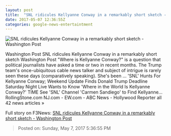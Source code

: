 ```yaml
---
layout: post
title:  "SNL ridicules Kellyanne Conway in a remarkably short sketch - Washington Post"
date: 2017-05-07 12:36:55Z
categories: google-news-entertaintment
---
```


![SNL ridicules Kellyanne Conway in a remarkably short sketch - Washington Post](https://images.washingtonpost.com/?url=http://img.washingtonpost.com/blogs/the-fix/files/2017/05/Capture-3.png&w=1484&op=resize&opt=1&filter=antialias)

Washington Post SNL ridicules Kellyanne Conway in a remarkably short sketch Washington Post "Where is Kellyanne Conway?" is a question that political journalists have asked a time or two in recent months. The Trump team's once-ubiquitous cable news talker and subject of intrigue is rarely seen these days (comparatively speaking). She's been ... 'SNL' Hunts For Kellyanne Conway; Weekend Update Finds Donald Trump Deadline Saturday Night Live Wants to Know 'Where in the World Is Kellyanne Conway?' TIME See 'SNL' Channel 'Carmen Sandiego' to Find Kellyanne... RollingStone.com NJ.com - EW.com - ABC News - Hollywood Reporter all 42 news articles »


Full story on F3News: [SNL ridicules Kellyanne Conway in a remarkably short sketch - Washington Post](http://www.f3nws.com/n/PvrGjC)

> Posted on: Sunday, May 7, 2017 5:36:55 PM
